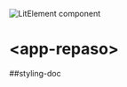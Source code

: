 ![LitElement component](https://img.shields.io/badge/litElement-component-blue.svg)

# \<app-repaso>

##styling-doc